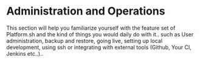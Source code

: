 # Administration and Operations

This section will help you familiarize yourself with the feature set of Platform.sh
and the kind of things you would daily do with it.. such as User administration,
backup and restore, going live, setting up local development, using ssh or 
integrating with external tools (Github, Your CI, Jenkins etc..)..